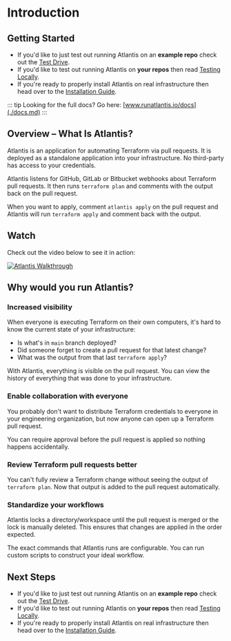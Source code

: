 # Introduction

## Getting Started
* If you'd like to just test out running Atlantis on an **example repo** check out the [Test Drive](./guide/test-drive.md).
* If you'd like to test out running Atlantis on **your repos** then read [Testing Locally](./guide/testing-locally.md).
* If you're ready to properly install Atlantis on real infrastructure then head over to the [Installation Guide](./docs/installation-guide.md).

::: tip Looking for the full docs?
Go here: [www.runatlantis.io/docs](./docs.md)
:::

## Overview – What Is Atlantis?
Atlantis is an application for automating Terraform via pull requests. It is deployed
as a standalone application into your infrastructure. No third-party has access to
your credentials.

Atlantis listens for GitHub, GitLab or Bitbucket webhooks about Terraform pull requests. It
then runs `terraform plan` and comments with the output back on the pull request.

When you want to apply, comment `atlantis apply` on the pull request and Atlantis
will run `terraform apply` and comment back with the output.

## Watch
Check out the video below to see it in action:

[![Atlantis Walkthrough](./guide/images/atlantis-walkthrough-icon.png)](https://www.youtube.com/watch?v=TmIPWda0IKg)

## Why would you run Atlantis?
### Increased visibility
When everyone is executing Terraform on their own computers, it's hard to know the
current state of your infrastructure:
* Is what's in `main` branch deployed?
* Did someone forget to create a pull request for that latest change?
* What was the output from that last `terraform apply`?

With Atlantis, everything is visible on the pull request. You can view the history
of everything that was done to your infrastructure.

### Enable collaboration with everyone
You probably don't want to distribute Terraform credentials to everyone in your
engineering organization, but now anyone can open up a Terraform pull request.

You can require approval before the pull request is applied so nothing happens
accidentally.

### Review Terraform pull requests better
You can't fully review a Terraform change without seeing the output of `terraform plan`.
Now that output is added to the pull request automatically.

### Standardize your workflows
Atlantis locks a directory/workspace until the pull request is merged or the lock
is manually deleted. This ensures that changes are applied in the order expected.

The exact commands that Atlantis runs are configurable. You can run custom scripts
to construct your ideal workflow.

## Next Steps
* If you'd like to just test out running Atlantis on an **example repo** check out the [Test Drive](./guide/test-drive.md).
* If you'd like to test out running Atlantis on **your repos** then read [Testing Locally](./guide/testing-locally.md).
* If you're ready to properly install Atlantis on real infrastructure then head over to the [Installation Guide](./docs/installation-guide.md).

